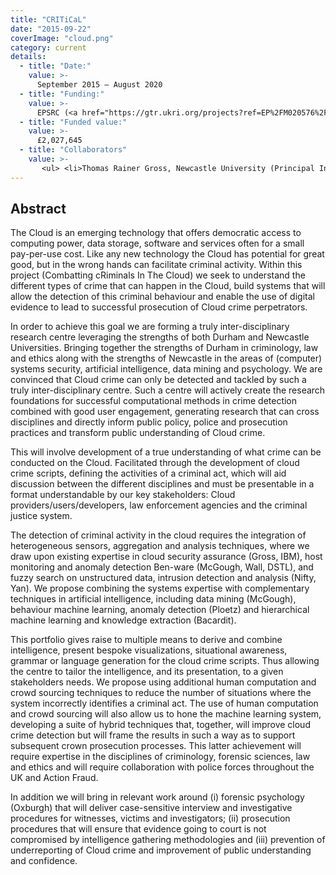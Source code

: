 ```yaml
---
title: "CRITiCaL"
date: "2015-09-22"
coverImage: "cloud.png"
category: current
details:
  - title: "Date:"
    value: >-
      September 2015 – August 2020
  - title: "Funding:"
    value: >-
      EPSRC (<a href="https://gtr.ukri.org/projects?ref=EP%2FM020576%2F1">EP/M020576/1</a>)
  - title: "Funded value:"
    value: >-
      £2,027,645
  - title: "Collaborators"
    value: >-
       <ul> <li>Thomas Rainer Gross, Newcastle University (Principal Investigator)</li> <li>Gavin Eric Oxburgh, Newcastle University (Co-Investigator)</li> <li>Thomas Ploetz, Newcastle University (Co-Investigator)</li> <li>David Wall, University of Leeds (Co-Investigator)</li> <li>Jaume Bacardit, Newcastle University (Co-Investigator)</li> <li>Aad Van Moorsel, Newcastle University (Co-Investigator)</li> <li>Jeff Yan, Lancaster University (Co-Investigator)</li> <li>Andrew Stephen McGough, Newcastle University (Co-Investigator)</li> </ul> 
---
```

## Abstract

The Cloud is an emerging technology that offers democratic access to computing power, data storage, software and services often for a small pay-per-use cost. Like any new technology the Cloud has potential for great good, but in the wrong hands can facilitate criminal activity. Within this project (Combatting cRiminals In The Cloud) we seek to understand the different types of crime that can happen in the Cloud, build systems that will allow the detection of this criminal behaviour and enable the use of digital evidence to lead to successful prosecution of Cloud crime perpetrators.

In order to achieve this goal we are forming a truly inter-disciplinary research centre leveraging the strengths of both Durham and Newcastle Universities. Bringing together the strengths of Durham in criminology, law and ethics along with the strengths of Newcastle in the areas of (computer) systems security, artificial intelligence, data mining and psychology. We are convinced that Cloud crime can only be detected and tackled by such a truly inter-disciplinary centre. Such a centre will actively create the research foundations for successful computational methods in crime detection combined with good user engagement, generating research that can cross disciplines and directly inform public policy, police and prosecution practices and transform public understanding of Cloud crime. 

This will involve development of a true understanding of what crime can be conducted on the Cloud. Facilitated through the development of cloud crime scripts, defining the activities of a criminal act, which will aid discussion between the different disciplines and must be presentable in a format understandable by our key stakeholders: Cloud providers/users/developers, law enforcement agencies and the criminal justice system.

The detection of criminal activity in the cloud requires the integration of heterogeneous sensors, aggregation and analysis techniques, where we draw upon existing expertise in cloud security assurance (Gross, IBM), host monitoring and anomaly detection Ben-ware (McGough, Wall, DSTL), and fuzzy search on unstructured data, intrusion detection and analysis (Nifty, Yan). We propose combining the systems expertise with complementary techniques in artificial intelligence, including data mining (McGough), behaviour machine learning, anomaly detection (Ploetz) and hierarchical machine learning and knowledge extraction (Bacardit).

This portfolio gives raise to multiple means to derive and combine intelligence, present bespoke visualizations, situational awareness, grammar or language generation for the cloud crime scripts. Thus allowing the centre to tailor the intelligence, and its presentation, to a given stakeholders needs. We propose using additional human computation and crowd sourcing techniques to reduce the number of situations where the system incorrectly identifies a criminal act. The use of human computation and crowd sourcing will also allow us to hone the machine learning system, developing a suite of hybrid techniques that, together, will improve cloud crime detection but will frame the results in such a way as to support subsequent crown prosecution processes. This latter achievement will require expertise in the disciplines of criminology, forensic sciences, law and ethics and will require collaboration with police forces throughout the UK and Action Fraud. 

In addition we will bring in relevant work around (i) forensic psychology (Oxburgh) that will deliver case-sensitive interview and investigative procedures for witnesses, victims and investigators; (ii) prosecution procedures that will ensure that evidence going to court is not compromised by intelligence gathering methodologies and (iii) prevention of underreporting of Cloud crime and improvement of public understanding and confidence. 
